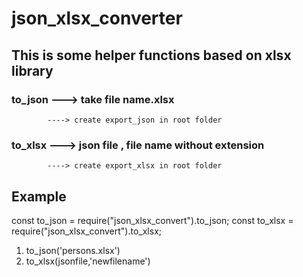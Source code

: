 # json_xlsx_converter
## This is some helper functions based on xlsx library
### to_json ---> take file name.xlsx 
            ----> create export_json in root folder
### to_xlsx ---> json file  , file name without extension
            ----> create export_xlsx in root folder
## Example 
   const to_json = require("json_xlsx_convert").to_json;
   const to_xlsx = require("json_xlsx_convert").to_xlsx;
   
 1. to_json('persons.xlsx')
 2. to_xlsx(jsonfile,'newfilename')

